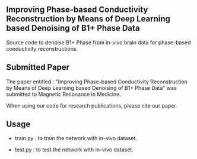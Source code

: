 ## Improving Phase-based Conductivity Reconstruction by Means of Deep Learning based Denoising of B1+ Phase Data

Source code to denoise B1+ Phase from in-vivo brain data for phase-based conductivity reconstructions.

## Submitted Paper

The paper entitled : "Improving Phase-based Conductivity Reconstruction by Means of Deep Learning based Denoising of B1+ Phase Data" was submitted to Magnetic Resonance in Medicine.

When using our code for research publications, please cite our paper.

## Usage

* train.py : to train the network with in-vivo dataset.

* test.py : to test the network with in-vivo dataset.
